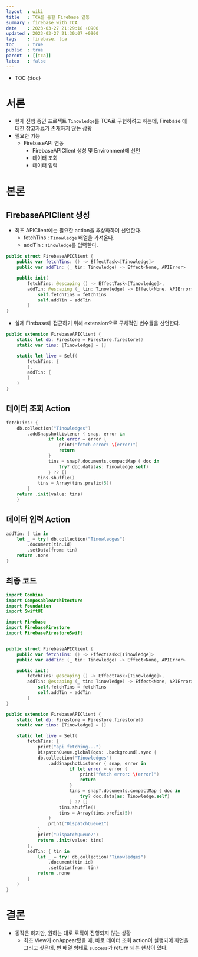 ```yaml
---
layout  : wiki
title   : TCA를 통한 Firebase 연동
summary : firebase with TCA
date    : 2023-03-27 21:29:18 +0900
updated : 2023-03-27 21:30:07 +0900
tags    : firebase, tca
toc     : true
public  : true
parent  : [[tca]]
latex   : false
---
```

* TOC
{:toc}

# 서론
- 현재 진행 중인 프로젝트 `Tinowledge`를 TCA로 구현하려고 하는데, Firebase 에 대한 참고자료가 존재하지 않는 상황
- 필요한 기능
	- FirebaseAPI 연동
		- FirebaseAPIClient 생성 및 Environment에 선언
		- 데이터 조회
		- 데이터 입력

# 본론
## FirebaseAPIClient 생성

- 최초 APIClient에는 필요한 action을 추상화하여 선언한다.
	- fetchTins : `Tinowledge` 배열을 가져온다.
	- addTin : `Tinowledge`를 입력한다.
```swift
public struct FirebaseAPIClient {
	public var fetchTins: () -> EffectTask<[Tinowledge]>
	public var addTin: (_ tin: Tinowledge) -> Effect<None, APIError>

	public init(
		fetchTins: @escaping () -> EffectTask<[Tinowledge]>,
		addTin: @escaping (_ tin: Tinowledge) -> Effect<None, APIError>) {
			self.fetchTins = fetchTins
			self.addTin = addTin
		}
}
```

- 실제 Firebase에 접근하기 위해 extension으로 구체적인 변수들을 선언한다.
```swift
public extension FirebaseAPIClient {
	static let db: Firestore = Firestore.firestore()
	static var tins: [Tinowledge] = []

	static let live = Self(
		fetchTins: {
		},
		addTin: { 
		}
	)
}
```

## 데이터 조회 Action

```swift
fetchTins: {
	db.collection("Tinowledges")
		.addSnapshotListener { snap, error in
				if let error = error {
					print("fetch error: \(error)")
					return
				}
				tins = snap?.documents.compactMap { doc in
					try? doc.data(as: Tinowledge.self)
				} ?? []
			tins.shuffle()
			tins = Array(tins.prefix(5))
		}
	return .init(value: tins)
	}
```

## 데이터 입력 Action

```swift
addTin: { tin in
	let _ = try! db.collection("Tinowledges")
		.document(tin.id)
		.setData(from: tin)
	return .none
}
```

## 최종 코드

```swift
import Combine
import ComposableArchitecture
import Foundation
import SwiftUI

import Firebase
import FirebaseFirestore
import FirebaseFirestoreSwift


public struct FirebaseAPIClient {
	public var fetchTins: () -> EffectTask<[Tinowledge]>
	public var addTin: (_ tin: Tinowledge) -> Effect<None, APIError>

	public init(
		fetchTins: @escaping () -> EffectTask<[Tinowledge]>,
		addTin: @escaping (_ tin: Tinowledge) -> Effect<None, APIError>) {
			self.fetchTins = fetchTins
			self.addTin = addTin
		}
}

public extension FirebaseAPIClient {
	static let db: Firestore = Firestore.firestore()
	static var tins: [Tinowledge] = []

	static let live = Self(
		fetchTins: {
            print("api fetching...")
            DispatchQueue.global(qos: .background).sync {
            db.collection("Tinowledges")
                .addSnapshotListener { snap, error in
                        if let error = error {
                            print("fetch error: \(error)")
                            return
                        }
                        tins = snap?.documents.compactMap { doc in
                            try? doc.data(as: Tinowledge.self)
                        } ?? []
                    tins.shuffle()
                    tins = Array(tins.prefix(5))
                }
                print("DispatchQueue1")
            }
            print("DispatchQueue2")
			return .init(value: tins)
		},
		addTin: { tin in
			let _ = try! db.collection("Tinowledges")
				.document(tin.id)
				.setData(from: tin)
			return .none
		}
	)
}
```

# 결론

- 동작은 하지만, 원하는 대로 로직이 진행되지 않는 상황
	- 최초 View가 onAppear됐을 때, 바로 데이터 조회 action이 실행되어 화면을 그리고 싶은데, 빈 배열 형태로 `success`가 return 되는 현상이 있다.
